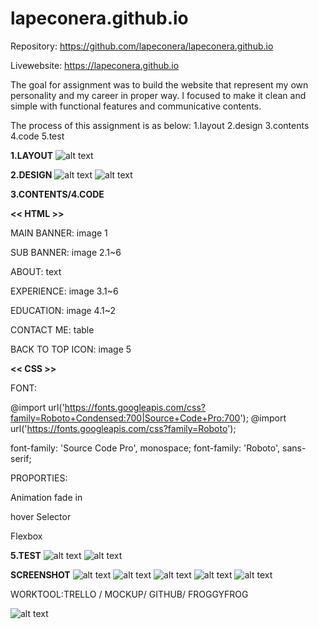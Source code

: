 # lapeconera.github.io


Repository: https://github.com/lapeconera/lapeconera.github.io

Livewebsite: https://lapeconera.github.io


The goal for assignment was to build the website that represent my own personality and my career in proper way.
I focused to make it clean and simple with functional features and communicative contents.

The process of this assignment is as below:
1.layout
2.design
3.contents
4.code
5.test

**1.LAYOUT**
![alt text](https://github.com/lapeconera/myporfolio2019/blob/master/DodamLee_A1-3/workbook/Screen%20Shot%202019-03-22%20at%2010.21.09%20am.png)

**2.DESIGN**
![alt text](https://github.com/lapeconera/myporfolio2019/blob/master/DodamLee_A1-3/workbook/Screen%20Shot%202019-03-21%20at%204.10.56%20pm.png)
![alt text](https://github.com/lapeconera/myporfolio2019/blob/master/DodamLee_A1-3/workbook/Screen%20Shot%202019-03-22%20at%2010.26.32%20am.png)

**3.CONTENTS/4.CODE**

**<< HTML >>**

MAIN BANNER: image 1

SUB BANNER: image 2.1~6

ABOUT: text

EXPERIENCE: image 3.1~6

EDUCATION: image 4.1~2

CONTACT ME: table

BACK TO TOP ICON: image 5


**<<  CSS  >>**

FONT:

@import url('https://fonts.googleapis.com/css?family=Roboto+Condensed:700|Source+Code+Pro:700');
@import url('https://fonts.googleapis.com/css?family=Roboto');

  font-family: 'Source Code Pro', monospace;
  font-family: 'Roboto', sans-serif;

PROPORTIES: 

Animation fade in

hover Selector

Flexbox 

**5.TEST**
![alt text](https://github.com/lapeconera/myporfolio2019/blob/master/DodamLee_A1-3/workbook/desktopes.png)
![alt text](https://github.com/lapeconera/myporfolio2019/blob/master/DodamLee_A1-3/workbook/cellphone.png)

**SCREENSHOT**
![alt text](https://github.com/lapeconera/myporfolio2019/blob/master/DodamLee_A1-3/workbook/1.banner.png)
![alt text](https://github.com/lapeconera/myporfolio2019/blob/master/DodamLee_A1-3/workbook/2.about.png)
![alt text](https://github.com/lapeconera/myporfolio2019/blob/master/DodamLee_A1-3/workbook/3.work.png)
![alt text](https://github.com/lapeconera/myporfolio2019/blob/master/DodamLee_A1-3/workbook/4.education.png)
![alt text](https://github.com/lapeconera/myporfolio2019/blob/master/DodamLee_A1-3/workbook/5.contactme.png)



WORKTOOL:TRELLO / MOCKUP/ GITHUB/ FROGGYFROG

![alt text](https://github.com/lapeconera/myporfolio2019/blob/master/DodamLee_A1-3/workbook/Screen%20Shot%202019-03-22%20at%204.08.59%20pm.png)







